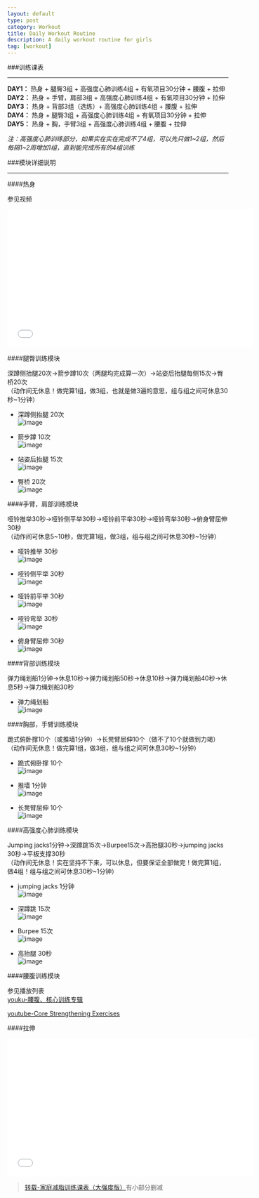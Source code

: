 ```yaml
---
layout: default
type: post
category: Workout
title: Daily Workout Routine
description: A daily workout routine for girls
tag: [workout]
---
```



###训练课表
***
__DAY1：__ 热身 + 腿臀3组 + 高强度心肺训练4组 + 有氧项目30分钟 + 腰腹 + 拉伸  
__DAY2：__ 热身 + 手臂，肩部3组 + 高强度心肺训练4组 + 有氧项目30分钟 + 拉伸  
__DAY3：__ 热身 + 背部3组（选练）+ 高强度心肺训练4组 + 腰腹 + 拉伸  
__DAY4：__ 热身 + 腿臀3组 + 高强度心肺训练4组 + 有氧项目30分钟 + 拉伸  
__DAY5：__ 热身 + 胸，手臂3组 + 高强度心肺训练4组  + 腰腹 + 拉伸  

_注：高强度心肺训练部分，如果实在实在完成不了4组，可以先只做1~2组，然后每隔1~2周增加1组，直到能完成所有的4组训练_

###模块详细说明  
***

####热身 

参见视频    
<iframe width="560" height="315" src="//www.youtube.com/embed/NXAf37S4ZJE" frameborder="0" allowfullscreen></iframe>  

####腿臀训练模块  

深蹲侧抬腿20次→箭步蹲10次（两腿均完成算一次）→站姿后抬腿每侧15次→臀桥20次  
（动作间无休息！做完算1组，做3组，也就是做3遍的意思，组与组之间可休息30秒~1分钟）

* 深蹲侧抬腿 20次  
![image]({{site.img_url}}/2014-04-28-深蹲侧抬腿.gif)  

* 箭步蹲 10次  
![image]({{site.img_url}}/2014-04-28-箭步蹲.gif)  

* 站姿后抬腿 15次  
![image]({{site.img_url}}/2014-04-28-站姿后抬腿.gif)  

* 臀桥 20次  
![image]({{site.img_url}}/2014-04-28-臀桥.gif)  

####手臂，肩部训练模块  

哑铃推举30秒→哑铃侧平举30秒→哑铃前平举30秒→哑铃弯举30秒→俯身臂屈伸30秒  
（动作间可休息5~10秒，做完算1组，做3组，组与组之间可休息30秒~1分钟）   

* 哑铃推举 30秒  
![image]({{site.img_url}}/2014-04-28-哑铃推举.gif)  

* 哑铃侧平举 30秒  
![image]({{site.img_url}}/2014-04-28-哑铃侧平举.gif)  

* 哑铃前平举 30秒  
![image]({{site.img_url}}/2014-04-28-哑铃前平举.gif)  

* 哑铃弯举 30秒  
![image]({{site.img_url}}/2014-04-28-哑铃弯举.gif)  

* 俯身臂屈伸 30秒  
![image]({{site.img_url}}/2014-04-28-俯身臂屈伸.gif)  


####背部训练模块

弹力绳划船1分钟→休息10秒→弹力绳划船50秒→休息10秒→弹力绳划船40秒→休息5秒→弹力绳划船30秒 

* 弹力绳划船  
![image]({{site.img_url}}/2014-04-28-弹力绳划船.gif)  


####胸部，手臂训练模块  

跪式俯卧撑10个（或推墙1分钟）→长凳臂屈伸10个（做不了10个就做到力竭）  
（动作间无休息！做完算1组，做3组，组与组之间可休息30秒~1分钟）  

* 跪式俯卧撑 10个  
![image]({{site.img_url}}/2014-04-28-跪式俯卧撑.gif)  

* 推墙 1分钟  
![image]({{site.img_url}}/2014-04-28-推墙.gif)  

* 长凳臂屈伸 10个  
![image]({{site.img_url}}/2014-04-28-长凳臂屈伸.gif)  


####高强度心肺训练模块  

Jumping jacks1分钟→深蹲跳15次→Burpee15次→高抬腿30秒→jumping jacks 30秒→平板支撑30秒  
（动作间无休息！实在坚持不下来，可以休息，但要保证全部做完！做完算1组，做4组！组与组之间可休息30秒~1分钟）

* jumping jacks 1分钟  
![image]({{site.img_url}}/2014-04-28-jumpingjacks.gif)  

* 深蹲跳 15次  
![image]({{site.img_url}}/2014-04-28-深蹲跳.gif)  

* Burpee 15次  
![image]({{site.img_url}}/2014-04-28-Burpee.gif)  

* 高抬腿 30秒  
![image]({{site.img_url}}/2014-04-28-高抬腿.gif)  
  
  
    
####腰腹训练模块  

参见播放列表  
[youku-腰腹、核心训练专辑](https://www.youtube.com/playlist?list=PLpXJ7Rlnuy86fCPGMsMSb1jon0OMB1dXk)

[youtube-Core Strengthening Exercises](https://www.youtube.com/playlist?list=PLpXJ7Rlnuy86fCPGMsMSb1jon0OMB1dXk)

####拉伸  

<iframe width="560" height="315" src="//www.youtube.com/embed/HEFuZVx60UY" frameborder="0" allowfullscreen></iframe>  
  


>[转载-家庭减脂训练课表（大强度版）](http://blog.sina.com.cn/s/blog_5113c62d0101gk3c.html)有小部分删减

